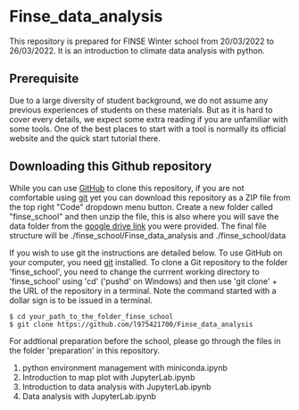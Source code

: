 # Finse_data_analysis

This repository is prepared for FINSE Winter school from 20/03/2022 to 26/03/2022.
It is an introduction to climate data analysis with python.


## Prerequisite

Due to a large diversity of student background, we do not assume any previous experiences of students on these materials.
But as it is hard to cover every details, we expect some extra reading if you are unfamiliar with some tools.
One of the best places to start with a tool is normally its official website and the quick start tutorial there.

## Downloading this Github repository

While you can use [GitHub](https://github.com/) to clone this repository, if you are not comfortable using [git](https://git-scm.com/) yet you can download this repository as a ZIP file from the top right "Code" dropdown menu button.
Create a new folder called "finse_school" and then unzip the file, this is also where you will save the data folder from the [google drive link](https://drive.google.com/drive/folders/1UImBdIkGGyUL8xbgWTaS4Y53nakdcjsa?usp=sharing) you were provided.
The final file structure will be ./finse_school/Finse_data_analysis and ./finse_school/data

If you wish to use git the instructions are detailed below.
To use GitHub on your computer, you need [git](https://git-scm.com/) installed.
To clone a Git repository to the folder 'finse_school', you need to change the currrent working directory to 'finse_school' using 'cd' ('pushd' on Windows) and then use 'git clone' + the URL of the repository in a terminal.
Note the command started with a dollar sign is to be issued in a terminal.

    $ cd your_path_to_the_folder_finse_school
    $ git clone https://github.com/l975421700/Finse_data_analysis


For addtional preparation before the school, please go through the files in the folder 'preparation' in this repository.

1. python environment management with miniconda.ipynb
2. Introduction to map plot with JupyterLab.ipynb
3. Introduction to data analysis with JupyterLab.ipynb
4. Data analysis with JupyterLab.ipynb
